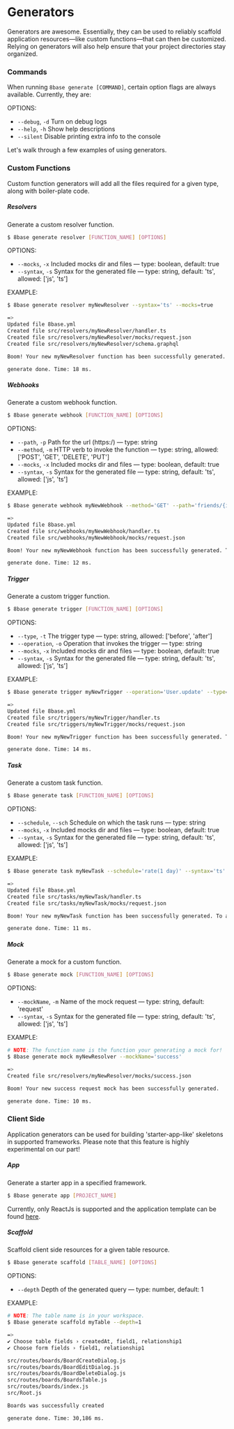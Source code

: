 # Generators

Generators are awesome. Essentially, they can be used to reliably scaffold application resources—like custom functions—that can then be customized. Relying on generators will also help ensure that your project directories stay organized.

### Commands
When running `8base generate [COMMAND]`, certain option flags are always available. Currently, they are:

OPTIONS:  
* `--debug`, `-d`  	Turn on debug logs                                                     
* `--help`, `-h` 	Show help descriptions
* `--silent` 	    Disable printing extra info to the console

Let's walk through a few examples of using generators.

### Custom Functions
Custom function generators will add all the files required for a given type, along with boiler-plate code.

##### Resolvers
Generate a custom resolver function.

```sh
$ 8base generate resolver [FUNCTION_NAME] [OPTIONS]
```

OPTIONS:
* `--mocks`, `-x`	Included mocks dir and files — type: boolean, default: true
* `--syntax`, `-s`  Syntax for the generated file — type: string, default: 'ts', allowed: ['js', 'ts']

EXAMPLE: 
```sh
$ 8base generate resolver myNewResolver --syntax='ts' --mocks=true

=>
Updated file 8base.yml
Created file src/resolvers/myNewResolver/handler.ts
Created file src/resolvers/myNewResolver/mocks/request.json
Created file src/resolvers/myNewResolver/schema.graphql

Boom! Your new myNewResolver function has been successfully generated. To add any required settings, check out its configuration block in your projects 8base.yml file.

generate done. Time: 18 ms.
```

##### Webhooks
Generate a custom webhook function.

```sh
$ 8base generate webhook [FUNCTION_NAME] [OPTIONS]
```

OPTIONS:
* `--path`, `-p`    Path for the url (https:<endpoint>/<PATH>) — type: string
* `--method`, `-m`  HTTP verb to invoke the function — type: string, allowed: ['POST', 'GET', 'DELETE', 'PUT']
* `--mocks`, `-x`	Included mocks dir and files — type: boolean, default: true
* `--syntax`, `-s`  Syntax for the generated file — type: string, default: 'ts', allowed: ['js', 'ts']

EXAMPLE: 
```sh
$ 8base generate webhook myNewWebhook --method='GET' --path='friends/{id}' --syntax='ts' --mocks=true

=>
Updated file 8base.yml
Created file src/webhooks/myNewWebhook/handler.ts
Created file src/webhooks/myNewWebhook/mocks/request.json

Boom! Your new myNewWebhook function has been successfully generated. To add any required settings, check out its configuration block in your projects 8base.yml file.

generate done. Time: 12 ms.
```

##### Trigger
Generate a custom trigger function.

```sh
$ 8base generate trigger [FUNCTION_NAME] [OPTIONS]
```

OPTIONS:
* `--type`, `-t` 	   	The trigger type — type: string, allowed: ['before', 'after']
* `--operation`, `-o`   Operation that invokes the trigger — type: string
* `--mocks`, `-x`		Included mocks dir and files — type: boolean, default: true
* `--syntax`, `-s`  	Syntax for the generated file — type: string, default: 'ts', allowed: ['js', 'ts']

EXAMPLE:
```sh
$ 8base generate trigger myNewTrigger --operation='User.update' --type='after' --syntax='ts' --mocks=true

=>
Updated file 8base.yml
Created file src/triggers/myNewTrigger/handler.ts
Created file src/triggers/myNewTrigger/mocks/request.json

Boom! Your new myNewTrigger function has been successfully generated. To add any required settings, check out its configuration block in your projects 8base.yml file.

generate done. Time: 14 ms.
```

##### Task
Generate a custom task function.

```sh
$ 8base generate task [FUNCTION_NAME] [OPTIONS]
```

OPTIONS:
* `--schedule`, `--sch`  Schedule on which the task runs — type: string
* `--mocks`, `-x`		Included mocks dir and files — type: boolean, default: true
* `--syntax`, `-s`  	Syntax for the generated file — type: string, default: 'ts', allowed: ['js', 'ts']

EXAMPLE:
```sh
$ 8base generate task myNewTask --schedule='rate(1 day)' --syntax='ts' --mocks=true

=>
Updated file 8base.yml
Created file src/tasks/myNewTask/handler.ts
Created file src/tasks/myNewTask/mocks/request.json

Boom! Your new myNewTask function has been successfully generated. To add any required settings, check out its configuration block in your projects 8base.yml file.

generate done. Time: 11 ms.
```

##### Mock
Generate a mock for a custom function.

```sh
$ 8base generate mock [FUNCTION_NAME] [OPTIONS]
```

OPTIONS:
* `--mockName`, `-m`    Name of the mock request — type: string, default: 'request'
* `--syntax`, `-s`  	Syntax for the generated file — type: string, default: 'ts', allowed: ['js', 'ts']

EXAMPLE:
```sh
# NOTE: The function name is the function your generating a mock for!
$ 8base generate mock myNewResolver --mockName='success'

=>
Created file src/resolvers/myNewResolver/mocks/success.json

Boom! Your new success request mock has been successfully generated.

generate done. Time: 10 ms.
```

### Client Side
Application generators can be used for building 'starter-app-like' skeletons in supported frameworks. Please note that this feature is highly experimental on our part!

##### App
Generate a starter app in a specified framework.

```sh
$ 8base generate app [PROJECT_NAME]
```

Currently, only ReactJs is supported and the application template can be found [here](https://github.com/8base/react-app-starter).

##### Scaffold
Scaffold client side resources for a given table resource.

```sh
$ 8base generate scaffold [TABLE_NAME] [OPTIONS]
```

OPTIONS:
* `--depth`	Depth of the generated query — type: number, default: 1

EXAMPLE:
```sh
# NOTE: The table name is in your workspace.
$ 8base generate scaffold myTable --depth=1

=>
✔ Choose table fields › createdAt, field1, relationship1
✔ Choose form fields › field1, relationship1

src/routes/boards/BoardCreateDialog.js
src/routes/boards/BoardEditDialog.js
src/routes/boards/BoardDeleteDialog.js
src/routes/boards/BoardsTable.js
src/routes/boards/index.js
src/Root.js

Boards was successfully created

generate done. Time: 30,186 ms.
```
